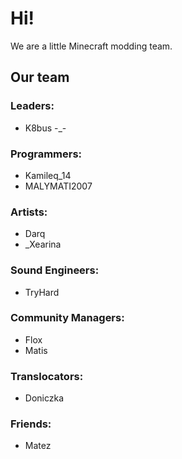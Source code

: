 # Hi!
We are a little Minecraft modding team.

## Our team
### Leaders:
* K8bus -_-
### Programmers:
* Kamileq_14
* MALYMATI2007
### Artists:
* Darq
* _Xearina
### Sound Engineers:
* TryHard
### Community Managers:
* Flox
* Matis
### Translocators:
* Doniczka
### Friends:
* Matez
